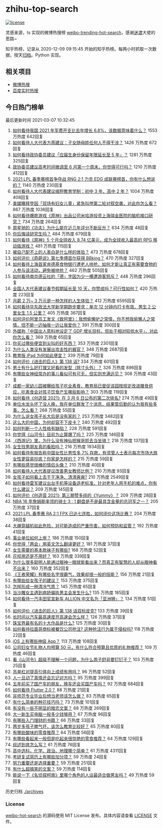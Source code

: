 # zhihu-top-search

[![license](https://img.shields.io/github/license/Arrackisarookie/zhihu-top-search)](https://github.com/Arrackisarookie/zhihu-top-search/blob/master/LICENSE)

灵感来源，ts 实现的微博热搜榜 [weibo-trending-hot-search](https://github.com/justjavac/weibo-trending-hot-search)，感谢[迷渡](https://github.com/justjavac)大佬的思路~

知乎热榜，记录从 2020-12-09 09:15:45 开始的知乎热榜。每两小时抓取一次数据，按天[归档](./archives)。Python 实现。

## 相关项目
+ [微博热搜](https://github.com/Arrackisarookie/weibo-hot-search)
+ [百度实时热搜](https://github.com/Arrackisarookie/baidu-hot-search)

## 今日热门榜单

<!-- Rank Begin -->

最后更新时间 2021-03-07 10:32:45

1. [如何看待我国 2021 年军费开支比去年增长 6.8%，该数据意味着什么？](https://www.zhihu.com/question/447716140) 1553 万热度 642回复
1. [如何看待人大代表方燕建议：子女随母姓任何人不得干涉？](https://www.zhihu.com/question/447566906) 1426 万热度 672回复
1. [如何看待政协委员建议「应届生身份保留年限延长至 5 年」？](https://www.zhihu.com/question/447845568) 1281 万热度 325回复
1. [政协委员建议高考时间微调至 6 月第一个周末，你觉得可行吗？](https://www.zhihu.com/question/447599285) 1210 万热度 412回复
1. [2021 LPL 春季赛榜首争夺战 RNG 2:1 力克 EDG 成联赛榜首，你有什么想说的？](https://www.zhihu.com/question/447946336) 1140 万热度 230回复
1. [如何看待人大代表建议缩短教育学制：初中 3 年、高中 2 年？](https://www.zhihu.com/question/447858027) 1004 万热度 408回复
1. [美媒曝拜登因「现场有妇女儿童」紧急叫停第二轮对叙空袭，对此你怎么看？](https://www.zhihu.com/question/447793558) 867 万热度 1036回复
1. [如何看待爆款游戏《原神》出品公司米哈游投资上海瑞金医院的脑机接口研究？](https://www.zhihu.com/question/447650697) 734 万热度 264回复
1. [周星驰的《功夫》为什么能在近几年评分不断反升？](https://www.zhihu.com/question/447705926) 634 万热度 48回复
1. [你后悔读研究生吗？](https://www.zhihu.com/question/28347397) 484 万热度 679回复
1. [如何看待《原神》5 个月全球收入 8.74 亿美元，成为全球收入最高的 RPG 移动版游戏？](https://www.zhihu.com/question/447699190) 481 万热度 115回复
1. [被自己配不上的人表白是什么样的体验？](https://www.zhihu.com/question/28398875) 473 万热度 678回复
1. [如何评价《奇葩说》第七季傅首尔获得 BBking？](https://www.zhihu.com/question/447873653) 470 万热度 327回复
1. [如何看待上海首家肯德基食物银行遭老人哄抢，如何才能让真正有需要食物的人参与该活动，避免被哄抢？](https://www.zhihu.com/question/447677596) 462 万热度 505回复
1. [如何看待南京德云社的「德」字因为少一横遭游客怒斥？](https://www.zhihu.com/question/447490432) 448 万热度 296回复
1. [全国人大代表建议春节假期延长至 10 天，你赞成吗？可行性如何？](https://www.zhihu.com/question/447939211) 420 万热度 223回复
1. [月薪 2 万~ 3 万元是一种怎样的人生体验？](https://www.zhihu.com/question/50186945) 412 万热度 6595回复
1. [如何看待华东政法大学新学期跑步要求：单次 12 分钟内打卡有效，男生 2 公里女生 1.5 公里？](https://www.zhihu.com/question/447170542) 405 万热度 367回复
1. [如何评价阿里员工发文《致阿里》：我想偷懒驴之常情，你不想我偷懒人之常情，但不能一边抽我一边让我爱你？](https://www.zhihu.com/question/447760592) 391 万热度 300回复
1. [外媒称「中国出人意料地设定了 GDP 增长目标，但处于相对较低水平」，对此你怎么看？](https://www.zhihu.com/question/447852733) 369 万热度 65回复
1. [你买过哪些便宜到尖叫的好东西？](https://www.zhihu.com/question/337047368) 353 万热度 2301回复
1. [为什么人类没有发展出攻击性的器官？](https://www.zhihu.com/question/406918539) 348 万热度 2687回复
1. [教育版 iPad 为何如此便宜？](https://www.zhihu.com/question/270264935) 339 万热度 79回复
1. [如何评价《进击的巨人》第 138 话?](https://www.zhihu.com/question/447831579) 334 万热度 601回复
1. [男士有什么好打理又好看的发型（除寸头外）？](https://www.zhihu.com/question/34812534) 326 万热度 896回复
1. [有哪些女神经常办的事儿看似可有可无，但实则充满远见？](https://www.zhihu.com/question/447754315) 308 万热度 43回复
1. [成都一家幼儿园被曝给孩子吃全素食，教育局已督促该园按规定改进膳食供应，吃素食会对孩子饮食产生哪些影响？](https://www.zhihu.com/question/447866527) 303 万热度 119回复
1. [如何看待《创造营 2021》在 3 月 6 日公布的第二次排名?](https://www.zhihu.com/question/447944815) 274 万热度 49回复
1. [单位水龙头坏了没人换，我在单位群发了个消息，结果管后勤的认为我有些多事，怎么看？](https://www.zhihu.com/question/375794696) 268 万热度 55回复
1. [为什么说女孩子长大后是没有家的？](https://www.zhihu.com/question/374264250) 253 万热度 3482回复
1. [这么大的中国，为何却容不下皮卡？](https://www.zhihu.com/question/48425484) 240 万热度 492回复
1. [如何判断一个人性格有缺陷？](https://www.zhihu.com/question/28773297) 228 万热度 591回复
1. [你觉得《山河令》目前为止算爆了吗？](https://www.zhihu.com/question/446959985) 225 万热度 146回复
1. [《西游记》里，为什么没有神仙把猴哥抓去当坐骑？](https://www.zhihu.com/question/445588906) 218 万热度 137回复
1. [女生找男朋友真的看脸吗？](https://www.zhihu.com/question/33267701) 216 万热度 1934回复
1. [如何看待有报告称中国女性比男性多 7% 存款，有资管人士表示每次市场大跌女性更容易抄底？你家是怎样的？](https://www.zhihu.com/question/447702845) 215 万热度 59回复
1. [有哪些感觉很棒的情侣头像？](https://www.zhihu.com/question/432645441) 210 万热度 40回复
1. [如何看待人大代表提议改善男女教师比例？](https://www.zhihu.com/question/447729014) 210 万热度 93回复
1. [女孩子如何看上去干干净净、清清爽爽?](https://www.zhihu.com/question/36486450) 210 万热度 2549回复
1. [如何看待雷军建议出台手机等设备适老标准，针对老年人用手机的难点，你有什么建议？](https://www.zhihu.com/question/447868213) 209 万热度 145回复
1. [如何评价《创造营 2021》第三期赞多组的《Yummy》？](https://www.zhihu.com/question/447931644) 209 万热度 28回复
1. [NBA 16 年詹姆斯率领的骑士 3 : 1 翻盘是不是最具含金量的总冠军之一？](https://www.zhihu.com/question/447592676) 205 万热度 37回复
1. [2021 LPL 春季赛 RA 2:1 FPX 已达七连胜，如何评价这场比赛？](https://www.zhihu.com/question/447909356) 204 万热度 38回复
1. [大疆穿越机如此危险，对可能造成的严重伤害，如何预防和监管？](https://www.zhihu.com/question/447672235) 192 万热度 41回复
1. [事业单位如何上岸？](https://www.zhihu.com/question/345511835) 186 万热度 150回复
1. [你觉得「两会」用英文怎么翻译更好？](https://www.zhihu.com/question/447722861) 181 万热度 37回复
1. [女生需要的基本款袜子有哪些?](https://www.zhihu.com/question/36480694) 168 万热度 52回复
1. [花呗用还是不用好？](https://www.zhihu.com/question/443147918) 163 万热度 339回复
1. [为什么很多聪明人能通过眼神一眼就能看出来？而真正有智慧的人却从眼神看不出来？](https://www.zhihu.com/question/55333539) 160 万热度 352回复
1. [《王者荣耀》有哪些名字很霸气，效果却很一般的技能？](https://www.zhihu.com/question/443183519) 156 万热度 21回复
1. [有哪些给女孩子的建议？](https://www.zhihu.com/question/315676658) 153 万热度 375回复
1. [怎样形成一种清冷气质？](https://www.zhihu.com/question/446855234) 145 万热度 65回复
1. [当沙雕女主遇到病娇偏执男主会发生什么?](https://www.zhihu.com/question/360315679) 135 万热度 185回复
1. [如何看待一汽丰田官宣新车 ALLION 中文名为「亚洲狮」？](https://www.zhihu.com/question/447256290) 134 万热度 51回复
1. [如何评价《进击的巨人》第 138 话双标皮克?](https://www.zhihu.com/question/447868312) 133 万热度 39回复
1. [长时间以汽车最高速度开高速会怎么样？](https://www.zhihu.com/question/447255154) 126 万热度 37回复
1. [珠宝界最有名的十大作品是什么?](https://www.zhihu.com/question/353426720) 125 万热度 30回复
1. [如何看待拉面哥商标被餐饮公司抢注? 这种抢注行为属于侵权吗?](https://www.zhihu.com/question/447705170) 118 万热度 22回复
1. [iOS 上有哪些神级 App？](https://www.zhihu.com/question/27699000) 113 万热度 108回复
1. [公司妇女节礼物人均预算 50 元，有什么符合预算且优质的礼物推荐？](https://www.zhihu.com/question/27929022) 109 万热度 46回复
1. [看《山河令》超级不理解一个问题，为什么周子舒非要钉钉子？](https://www.zhihu.com/question/447096658) 103 万热度 25回复
1. [吊单杠对提高引体向上成绩有用吗？](https://www.zhihu.com/question/440551492) 96 万热度 52回复
1. [人一旦动了真情还会忘记对方吗？](https://www.zhihu.com/question/442698568) 95 万热度 399回复
1. [五年前买了国产车的朋友，换车还会买国产车吗？](https://www.zhihu.com/question/327513108) 92 万热度 684回复
1. [如何看待 Flutter 2.0？](https://www.zhihu.com/question/447488806) 88 万热度 21回复
1. [非师范专业毕业后想当老师该怎么做？](https://www.zhihu.com/question/29053537) 83 万热度 65回复
1. [有什么简单的种花技巧吗？](https://www.zhihu.com/question/315261788) 73 万热度 101回复
1. [有没有一些不明显的暗恋文案？](https://www.zhihu.com/question/426250514) 68 万热度 269回复
1. [大一新生买电脑一般多少钱够用？](https://www.zhihu.com/question/433852637) 67 万热度 96回复
1. [有哪些入门理财的书籍？](https://www.zhihu.com/question/351653356) 66 万热度 33回复
1. [两岁多孩子脾气坏，该怎么教育比较好？](https://www.zhihu.com/question/439510795) 65 万热度 80回复
1. [有哪些酸味的零食推荐？](https://www.zhihu.com/question/445307566) 64 万热度 56回复
1. [有哪些看起来一般但是吃起来很惊艳的零食推荐？](https://www.zhihu.com/question/431010472) 64 万热度 129回复
1. [综述到底怎么写？](https://www.zhihu.com/question/317450604) 61 万热度 76回复
1. [高中选科，化学、政治、地理哪个简单？](https://www.zhihu.com/question/440612806) 61 万热度 4311回复
1. [考研复试简历上有哪些加分项？](https://www.zhihu.com/question/297864321) 59 万热度 24回复
1. [努力重要还是选择重要？](https://www.zhihu.com/question/446326405) 59 万热度 251回复
1. [有什么超搞笑的文案？](https://www.zhihu.com/question/440762881) 59 万热度 114回复
1. [能说一下《名侦探柯南》里哪个角色的人设最适合做男友吗？](https://www.zhihu.com/question/446449824) 49 万热度 59回复
<!-- Rank End -->

历史归档 [./archives](./archives)

### License

[weibo-hot-search](https://github.com/Arrackisarookie/zhihu-top-search) 的源码使用 MIT License 发布。具体内容请查看 [LICENSE](./LICENSE) 文件。
